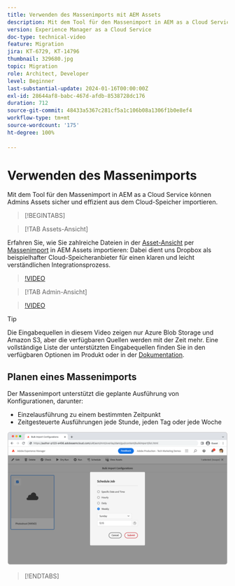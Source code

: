 ```yaml
---
title: Verwenden des Massenimports mit AEM Assets
description: Mit dem Tool für den Massenimport in AEM as a Cloud Service können Administrierende Assets sicher und effizient aus dem Cloud-Speicher (Azure Blob Storage oder Amazon S3) importieren.
version: Experience Manager as a Cloud Service
doc-type: technical-video
feature: Migration
jira: KT-6729, KT-14796
thumbnail: 329680.jpg
topic: Migration
role: Architect, Developer
level: Beginner
last-substantial-update: 2024-01-16T00:00:00Z
exl-id: 28644af8-babc-467d-afdb-8538728dc176
duration: 712
source-git-commit: 48433a5367c281cf5a1c106b08a1306f1b0e8ef4
workflow-type: tm+mt
source-wordcount: '175'
ht-degree: 100%

---
```


# Verwenden des Massenimports

Mit dem Tool für den Massenimport in AEM as a Cloud Service können Admins Assets sicher und effizient aus dem Cloud-Speicher importieren.

>[!BEGINTABS]

>[!TAB Assets-Ansicht]

Erfahren Sie, wie Sie zahlreiche Dateien in der [Asset-Ansicht](https://experienceleague.adobe.com/docs/experience-manager-cloud-service/content/assets/assets-view/assets-view-introduction.html?lang=de) per [Massenimport](https://experienceleague.adobe.com/docs/experience-manager-cloud-service/content/assets/assets-view/bulk-import-assets-view.html?lang=de) in AEM Assets importieren: Dabei dient uns Dropbox als beispielhafter Cloud-Speicheranbieter für einen klaren und leicht verständlichen Integrationsprozess.

>[!VIDEO](https://video.tv.adobe.com/v/3426857/?learn=on)

>[!TAB Admin-Ansicht]

>[!VIDEO](https://video.tv.adobe.com/v/329680?quality=12&learn=on)

>[!TIP]
>
> Die Eingabequellen in diesem Video zeigen nur Azure Blob Storage und Amazon S3, aber die verfügbaren Quellen werden mit der Zeit mehr. Eine vollständige Liste der unterstützten Eingabequellen finden Sie in den verfügbaren Optionen im Produkt oder in der [Dokumentation](https://experienceleague.adobe.com/docs/experience-manager-cloud-service/content/assets/manage/add-assets.html?lang=de#bulk-upload).

## Planen eines Massenimports

Der Massenimport unterstützt die geplante Ausführung von Konfigurationen, darunter:

+ Einzelausführung zu einem bestimmten Zeitpunkt
+ Zeitgesteuerte Ausführungen jede Stunde, jeden Tag oder jede Woche

![Massenimport-Zeitplan](./assets/bulk-import/schedule.png)

>[!ENDTABS]
